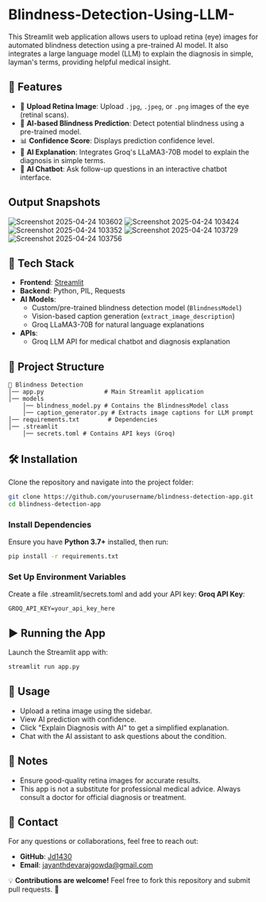# Blindness-Detection-Using-LLM-

This Streamlit web application allows users to upload retina (eye) images for automated blindness detection using a pre-trained AI model. It also integrates a large language model (LLM) to explain the diagnosis in simple, layman's terms, providing helpful medical insight.

## 🚀 Features
- 📸 **Upload Retina Image**: Upload `.jpg`, `.jpeg`, or `.png` images of the eye (retinal scans).
- 🤖 **AI-based Blindness Prediction**: Detect potential blindness using a pre-trained model.
- 📊 **Confidence Score**: Displays prediction confidence level.
- 🧠 **AI Explanation**: Integrates Groq's LLaMA3-70B model to explain the diagnosis in simple terms.
- 💬 **AI Chatbot**: Ask follow-up questions in an interactive chatbot interface.


## Output Snapshots
![Screenshot 2025-04-24 103602](https://github.com/user-attachments/assets/e7ebac19-7174-4ef7-bfa8-54bb15f8b661)
![Screenshot 2025-04-24 103424](https://github.com/user-attachments/assets/73dbbc94-c45d-441c-8772-d4dd247eb761)
![Screenshot 2025-04-24 103352](https://github.com/user-attachments/assets/50d8d750-b1ed-4c83-87cb-eacb041279fe)
![Screenshot 2025-04-24 103729](https://github.com/user-attachments/assets/beb8da62-0884-4075-be1a-2f25f854bde3)
![Screenshot 2025-04-24 103756](https://github.com/user-attachments/assets/e573b09f-57ca-4a3c-82bc-7a04eacd903b)


## 🧱 Tech Stack

- **Frontend**: [Streamlit](https://streamlit.io/)
- **Backend**: Python, PIL, Requests
- **AI Models**:
  - Custom/pre-trained blindness detection model (`BlindnessModel`)
  - Vision-based caption generation (`extract_image_description`)
  - Groq LLaMA3-70B for natural language explanations
- **APIs**:
  - Groq LLM API for medical chatbot and diagnosis explanation

## 📂 Project Structure

```
📂 Blindness Detection
│── app.py                 # Main Streamlit application
│── models
    │── blindness_model.py # Contains the BlindnessModel class
    │── caption_generator.py # Extracts image captions for LLM prompt
│── requirements.txt        # Dependencies
│── .streamlit
    │── secrets.toml # Contains API keys (Groq)                
```

## 🛠️ Installation

Clone the repository and navigate into the project folder:

```bash
git clone https://github.com/yourusername/blindness-detection-app.git
cd blindness-detection-app
```

### Install Dependencies

Ensure you have **Python 3.7+** installed, then run:

```bash
pip install -r requirements.txt
```

### Set Up Environment Variables

Create a file .streamlit/secrets.toml and add your API key: **Groq API Key**:

```
GROQ_API_KEY=your_api_key_here
```

## ▶️ Running the App

Launch the Streamlit app with:

```bash
streamlit run app.py
```

## 📸 Usage

- Upload a retina image using the sidebar.
- View AI prediction with confidence.
- Click "Explain Diagnosis with AI" to get a simplified explanation.
- Chat with the AI assistant to ask questions about the condition.

## 📌 Notes
- Ensure good-quality retina images for accurate results.
- This app is not a substitute for professional medical advice. Always consult a doctor for official diagnosis or treatment.


## 🔗 Contact
For any questions or collaborations, feel free to reach out:
- **GitHub**: [Jd1430](https://github.com/Jd1430)
- **Email**: jayanthdevarajgowda@gmail.com
  
💡 **Contributions are welcome!** Feel free to fork this repository and submit pull requests. 🚀
